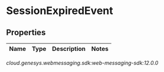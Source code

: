 # SessionExpiredEvent


## Properties

| Name | Type | Description | Notes |
| ------------ | ------------- | ------------- | ------------- |




_cloud.genesys.webmessaging.sdk:web-messaging-sdk:12.0.0_
